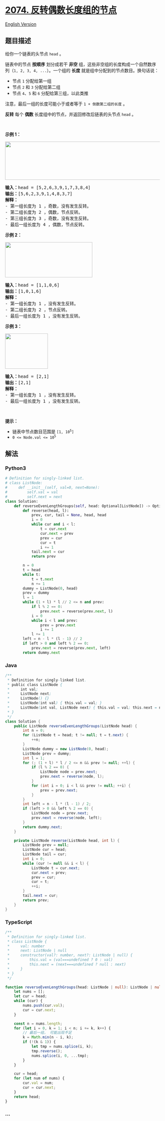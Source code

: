# [2074. 反转偶数长度组的节点](https://leetcode.cn/problems/reverse-nodes-in-even-length-groups)

[English Version](/solution/2000-2099/2074.Reverse%20Nodes%20in%20Even%20Length%20Groups/README_EN.md)

## 题目描述

<!-- 这里写题目描述 -->

<p>给你一个链表的头节点 <code>head</code> 。</p>

<p>链表中的节点 <strong>按顺序</strong> 划分成若干 <strong>非空</strong> 组，这些非空组的长度构成一个自然数序列（<code>1, 2, 3, 4, ...</code>）。一个组的 <strong>长度</strong> 就是组中分配到的节点数目。换句话说：</p>

<ul>
	<li>节点 <code>1</code> 分配给第一组</li>
	<li>节点 <code>2</code> 和 <code>3</code> 分配给第二组</li>
	<li>节点 <code>4</code>、<code>5</code> 和 <code>6</code> 分配给第三组，以此类推</li>
</ul>

<p>注意，最后一组的长度可能小于或者等于 <code>1 + 倒数第二组的长度</code> 。</p>

<p><strong>反转</strong> 每个 <strong>偶数</strong> 长度组中的节点，并返回修改后链表的头节点 <code>head</code> 。</p>

<p>&nbsp;</p>

<p><strong>示例 1：</strong></p>

<p><img alt="" src="https://fastly.jsdelivr.net/gh/doocs/leetcode@main/solution/2000-2099/2074.Reverse%20Nodes%20in%20Even%20Length%20Groups/images/eg1.png" style="width: 699px; height: 124px;" /></p>

<pre>
<strong>输入：</strong>head = [5,2,6,3,9,1,7,3,8,4]
<strong>输出：</strong>[5,6,2,3,9,1,4,8,3,7]
<strong>解释：</strong>
- 第一组长度为 1 ，奇数，没有发生反转。
- 第二组长度为 2 ，偶数，节点反转。
- 第三组长度为 3 ，奇数，没有发生反转。
- 最后一组长度为 4 ，偶数，节点反转。
</pre>

<p><strong>示例 2：</strong></p>

<p><img alt="" src="https://fastly.jsdelivr.net/gh/doocs/leetcode@main/solution/2000-2099/2074.Reverse%20Nodes%20in%20Even%20Length%20Groups/images/eg2.png" style="width: 284px; height: 114px;" /></p>

<pre>
<strong>输入：</strong>head = [1,1,0,6]
<strong>输出：</strong>[1,0,1,6]
<strong>解释：</strong>
- 第一组长度为 1 ，没有发生反转。
- 第二组长度为 2 ，节点反转。
- 最后一组长度为 1 ，没有发生反转。
</pre>

<p><strong>示例 3：</strong></p>

<p><img alt="" src="https://fastly.jsdelivr.net/gh/doocs/leetcode@main/solution/2000-2099/2074.Reverse%20Nodes%20in%20Even%20Length%20Groups/images/eg3.png" style="width: 139px; height: 114px;" /></p>

<pre>
<strong>输入：</strong>head = [2,1]
<strong>输出：</strong>[2,1]
<strong>解释：</strong>
- 第一组长度为 1 ，没有发生反转。
- 最后一组长度为 1 ，没有发生反转。
</pre>

<p>&nbsp;</p>

<p><strong>提示：</strong></p>

<ul>
	<li>链表中节点数目范围是 <code>[1, 10<sup>5</sup>]</code></li>
	<li><code>0 &lt;= Node.val &lt;= 10<sup>5</sup></code></li>
</ul>

## 解法

<!-- 这里可写通用的实现逻辑 -->

<!-- tabs:start -->

### **Python3**

<!-- 这里可写当前语言的特殊实现逻辑 -->

```python
# Definition for singly-linked list.
# class ListNode:
#     def __init__(self, val=0, next=None):
#         self.val = val
#         self.next = next
class Solution:
    def reverseEvenLengthGroups(self, head: Optional[ListNode]) -> Optional[ListNode]:
        def reverse(head, l):
            prev, cur, tail = None, head, head
            i = 0
            while cur and i < l:
                t = cur.next
                cur.next = prev
                prev = cur
                cur = t
                i += 1
            tail.next = cur
            return prev

        n = 0
        t = head
        while t:
            t = t.next
            n += 1
        dummy = ListNode(0, head)
        prev = dummy
        l = 1
        while (1 + l) * l // 2 <= n and prev:
            if l % 2 == 0:
                prev.next = reverse(prev.next, l)
            i = 0
            while i < l and prev:
                prev = prev.next
                i += 1
            l += 1
        left = n - l * (l - 1) // 2
        if left > 0 and left % 2 == 0:
            prev.next = reverse(prev.next, left)
        return dummy.next
```

### **Java**

<!-- 这里可写当前语言的特殊实现逻辑 -->

```java
/**
 * Definition for singly-linked list.
 * public class ListNode {
 *     int val;
 *     ListNode next;
 *     ListNode() {}
 *     ListNode(int val) { this.val = val; }
 *     ListNode(int val, ListNode next) { this.val = val; this.next = next; }
 * }
 */
class Solution {
    public ListNode reverseEvenLengthGroups(ListNode head) {
        int n = 0;
        for (ListNode t = head; t != null; t = t.next) {
            ++n;
        }
        ListNode dummy = new ListNode(0, head);
        ListNode prev = dummy;
        int l = 1;
        for (; (1 + l) * l / 2 <= n && prev != null; ++l) {
            if (l % 2 == 0) {
                ListNode node = prev.next;
                prev.next = reverse(node, l);
            }
            for (int i = 0; i < l && prev != null; ++i) {
                prev = prev.next;
            }
        }
        int left = n - l * (l - 1) / 2;
        if (left > 0 && left % 2 == 0) {
            ListNode node = prev.next;
            prev.next = reverse(node, left);
        }
        return dummy.next;
    }

    private ListNode reverse(ListNode head, int l) {
        ListNode prev = null;
        ListNode cur = head;
        ListNode tail = cur;
        int i = 0;
        while (cur != null && i < l) {
            ListNode t = cur.next;
            cur.next = prev;
            prev = cur;
            cur = t;
            ++i;
        }
        tail.next = cur;
        return prev;
    }
}
```

### **TypeScript**

```ts
/**
 * Definition for singly-linked list.
 * class ListNode {
 *     val: number
 *     next: ListNode | null
 *     constructor(val?: number, next?: ListNode | null) {
 *         this.val = (val===undefined ? 0 : val)
 *         this.next = (next===undefined ? null : next)
 *     }
 * }
 */

function reverseEvenLengthGroups(head: ListNode | null): ListNode | null {
    let nums = [];
    let cur = head;
    while (cur) {
        nums.push(cur.val);
        cur = cur.next;
    }

    const n = nums.length;
    for (let i = 0, k = 1; i < n; i += k, k++) {
        // 最后一组， 可能出现不足
        k = Math.min(n - i, k);
        if (!(k & 1)) {
            let tmp = nums.splice(i, k);
            tmp.reverse();
            nums.splice(i, 0, ...tmp);
        }
    }

    cur = head;
    for (let num of nums) {
        cur.val = num;
        cur = cur.next;
    }
    return head;
}
```

### **...**

```

```

<!-- tabs:end -->
